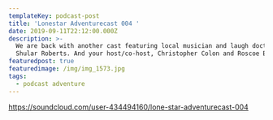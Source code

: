 ```yaml
---
templateKey: podcast-post
title: 'Lonestar Adventurecast 004 '
date: 2019-09-11T22:12:00.000Z
description: >-
  We are back with another cast featuring local musician and laugh doctor,
  Shular Roberts. And your host/co-host, Christopher Colon and Roscoe Bertsch.
featuredpost: true
featuredimage: /img/img_1573.jpg
tags:
  - podcast adventure
---
```

https://soundcloud.com/user-434494160/lone-star-adventurecast-004
